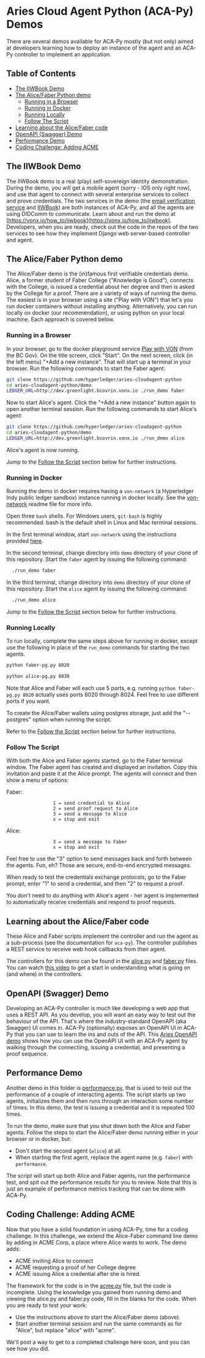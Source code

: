 # Aries Cloud Agent Python (ACA-Py) Demos <!-- omit in toc -->

There are several demos available for ACA-Py mostly (but not only) aimed at developers learning how to deploy an instance of the agent and an ACA-Py controller to implement an application.

## Table of Contents <!-- omit in toc -->

- [The IIWBook Demo](#The-IIWBook-Demo)
- [The Alice/Faber Python demo](#The-AliceFaber-Python-demo)
  - [Running in a Browser](#Running-in-a-Browser)
  - [Running in Docker](#Running-in-Docker)
  - [Running Locally](#Running-Locally)
  - [Follow The Script](#Follow-The-Script)
- [Learning about the Alice/Faber code](#Learning-about-the-AliceFaber-code)
- [OpenAPI (Swagger) Demo](#OpenAPI-Swagger-Demo)
- [Performance Demo](#Performance-Demo)
- [Coding Challenge: Adding ACME](#Coding-Challenge-Adding-ACME)

## The IIWBook Demo

The IIWBook demo is a real (play) self-sovereign identity demonstration. During the demo, you will get a mobile agent (sorry - IOS only right now), and use that agent to connect with several enterprise services to collect and prove credentials. The two services in the demo (the [email verification service](https://github.com/bcgov/indy-email-verification) and [IIWBook](https://github.com/bcgov/iiwbook)) are both instances of ACA-Py, and all the agents are using DIDComm to communicate. Learn about and run the demo at [https://vonx.io/how_to/iiwbook](https://vonx.io/how_to/iiwbook). Developers, when you are ready, check out the code in the repos of the two services to see how they implement Django web server-based controller and agent.

## The Alice/Faber Python demo

The Alice/Faber demo is the (in)famous first verifiable credentials demo. Alice, a former student of Faber College ("Knowledge is Good"), connects with the College, is issued a credential about her degree and then is asked by the College for a proof. There are a variety of ways of running the demo. The easiest is in your browser using a site ("Play with VON") that let's you run docker containers without installing anything. Alternatively, you can run locally on docker (our recommendation), or using python on your local machine. Each approach is covered below.

### Running in a Browser

In your browser, go to the docker playground service [Play with VON](http://play-with-von.vonx.io) (from the BC Gov). On the title screen, click "Start". On the next screen, click (in the left menu) "+Add a new instance".  That will start up a terminal in your browser. Run the following commands to start the Faber agent:

```bash
git clone https://github.com/hyperledger/aries-cloudagent-python
cd aries-cloudagent-python/demo
LEDGER_URL=http://dev.greenlight.bcovrin.vonx.io ./run_demo faber
```

Now to start Alice's agent. Click the "+Add a new instance" button again to open another terminal session. Run the following commands to start Alice's agent:

```bash
git clone https://github.com/hyperledger/aries-cloudagent-python
cd aries-cloudagent-python/demo
LEDGER_URL=http://dev.greenlight.bcovrin.vonx.io ./run_demo alice
```

Alice's agent is now running.

Jump to the [Follow the Script](#follow-the-script) section below for further instructions.

### Running in Docker

Running the demo in docker requires having a `von-network` (a Hyperledger Indy public ledger sandbox) instance running in docker locally. See the [von-network](von-https://github.com/bcgov/von-network) readme file for more info.

Open three `bash` shells. For Windows users, `git-bash` is highly recommended. bash is the default shell in Linux and Mac terminal sessions.

In the first terminal window, start `von-network` using the instructions provided [here](https://github.com/bcgov/von-network#running-the-network-locally).

In the second terminal, change directory into `demo` directory of your clone of this repository. Start the `faber` agent by issuing the following command:

``` bash
  ./run_demo faber 
```

In the third terminal, change directory into `demo` directory of your clone of this repository. Start the `alice` agent by issuing the following command:

``` bash
  ./run_demo alice
```

Jump to the [Follow the Script](#follow-the-script) section below for further instructions. 

### Running Locally

To run locally, complete the same steps above for running in docker, except use the following in place of the `run_demo` commands for starting the two agents.

``` bash
python faber-pg.py 8020
```

``` bash
python alice-pg.py 8030
```

Note that Alice and Faber will each use 5 ports, e.g. running ```python faber-pg.py 8020``` actually uses ports 8020 through 8024. Feel free to use different ports if you want.

To create the Alice/Faber wallets using postgres storage, just add the "--postgres" option when running the script.

Refer to the [Follow the Script](#follow-the-script) section below for further instructions.

### Follow The Script

With both the Alice and Faber agents started, go to the Faber terminal window. The Faber agent has created and displayed an invitation. Copy this invitation and paste it at the Alice prompt. The agents will connect and then show a menu of options:

Faber:

```
                 1 = send credential to Alice
                 2 = send proof request to Alice
                 3 = send a message to Alice
                 x = stop and exit
```

Alice:

```
                 3 = send a message to Faber
                 x = stop and exit
```

Feel free to use the "3" option to send messages back and forth between the agents. Fun, eh? Those are secure, end-to-end encrypted messages.

When ready to test the credentials exchange protocols, go to the Faber prompt, enter "1" to send a credential, and then "2" to request a proof.

You don't need to do anything with Alice's agent - her agent is implemented to automatically receive credentials and respond to proof requests.

## Learning about the Alice/Faber code

These Alice and Faber scripts implement the controller and run the agent as a sub-process (see the documentation for `aca-py`). The controller publishes a REST service to receive web hook callbacks from their agent.

The controllers for this demo can be found in the [alice.py](alice.py) and [faber.py](faber.py) files. You can watch [this video](https://zoom.us/recording/share/hfGCVMRsYWQcObOUjTQBd1vRxSH3sldO4QbEjWYjiS6wIumekTziMw) to get a start in understanding what is going on (and where) in the controllers.

## OpenAPI (Swagger) Demo

Developing an ACA-Py controller is much like developing a web app that uses a REST API. As you develop, you will want an easy way to test out the behaviour of the API. That's where the industry-standard OpenAPI (aka Swagger) UI comes in. ACA-Py (optionally) exposes an OpenAPI UI in ACA-Py that you can use to learn the ins and outs of the API. This [Aries OpenAPI demo](AriesOpenAPIDemo.md) shows how you can use the OpenAPI UI with an ACA-Py agent by walking through the connectiing, issuing a credential, and presenting a proof sequence.

## Performance Demo

Another demo in this folder is [performance.py](performance.py), that is used to test out the performance of a couple of interacting agents. The script starts up two agents, initializes them and then runs through an interaction some number of times. In this demo, the test is issuing a credential and it is repeated 100 times.

To run the demo, make sure that you shut down both the Alice and Faber agents. Follow the steps to start the Alice/Faber demo running either in your browser or in docker, but:

* Don't start the second agent (`alice`) at all.
* When starting the first agent, replace the agent name (e.g. `faber`) with `performance`.

The script will start up both Alice and Faber agents, run the performance test, and spit out the performance results for you to review. Note that this is just an example of performance metrics tracking that can be done with ACA-Py.

## Coding Challenge: Adding ACME

Now that you have a solid foundation in using ACA-Py, time for a coding challenge. In this challenge, we extend the Alice-Faber command line demo by adding in ACME Corp, a place where Alice wants to work. The demo adds:

* ACME inviting Alice to connect
* ACME requesting a proof of her College degree
* ACME issuing Alice a credential after she is hired.

The framework for the code is in the [acme.py](acme.py) file, but the code is incomplete. Using the knowledge you gained from running demo and viewing the alice.py and faber.py code, fill in the blanks for the code.  When you are ready to test your work:

* Use the instructions above to start the Alice/Faber demo (above).
* Start another terminal session and run the same commands as for "Alice", but replace "alice" with "acme".

We'll post a way to get to a completed challenge here soon, and you can see how you did.
